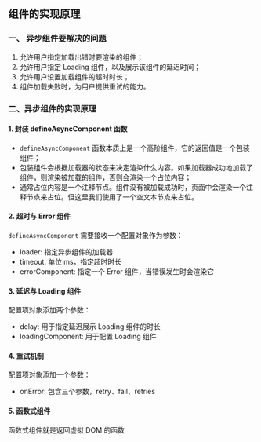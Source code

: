 ## 组件的实现原理

### 一、 异步组件要解决的问题

1. 允许用户指定加载出错时要渲染的组件；
2. 允许用户指定 Loading 组件，以及展示该组件的延迟时间；
3. 允许用户设置加载组件的超时时长；
4. 组件加载失败时，为用户提供重试的能力。

### 二、异步组件的实现原理

#### 1. 封装 defineAsyncComponent 函数

- `defineAsyncComponent` 函数本质上是一个高阶组件，它的返回值是一个包装组件；
- 包装组件会根据加载器的状态来决定渲染什么内容。如果加载器成功地加载了组件，则渲染被加载的组件，否则会渲染一个占位内容；
- 通常占位内容是一个注释节点。组件没有被加载成功时，页面中会渲染一个注释节点来占位。但这里我们使用了一个空文本节点来占位。

#### 2. 超时与 Error 组件

`defineAsyncComponent` 需要接收一个配置对象作为参数：

- loader: 指定异步组件的加载器
- timeout: 单位 ms，指定超时时长
- errorComponent: 指定一个 Error 组件，当错误发生时会渲染它

#### 3. 延迟与 Loading 组件

配置项对象添加两个参数：

- delay: 用于指定延迟展示 Loading 组件的时长
- loadingComponent: 用于配置 Loading 组件

#### 4. 重试机制

配置项对象添加一个参数：

- onError: 包含三个参数，retry、fail、retries

#### 5. 函数式组件

函数式组件就是返回虚拟 DOM 的函数
